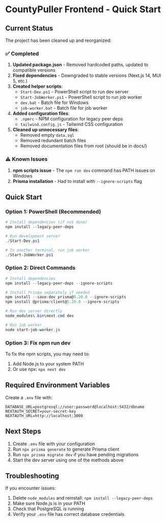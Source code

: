 # CountyPuller Frontend - Quick Start

## Current Status

The project has been cleaned up and reorganized:

### ✅ Completed
1. **Updated package.json** - Removed hardcoded paths, updated to compatible versions
2. **Fixed dependencies** - Downgraded to stable versions (Next.js 14, MUI 5, etc.)
3. **Created helper scripts**:
   - `Start-Dev.ps1` - PowerShell script to run dev server
   - `Start-JobWorker.ps1` - PowerShell script to run job worker
   - `dev.bat` - Batch file for Windows
   - `job-worker.bat` - Batch file for job worker
4. **Added configuration files**:
   - `.npmrc` - NPM configuration for legacy peer deps
   - `tailwind.config.js` - Tailwind CSS configuration
5. **Cleaned up unnecessary files**:
   - Removed empty `data.sql`
   - Removed redundant batch files
   - Removed documentation files from root (should be in docs/)

### ⚠️ Known Issues
1. **npm scripts issue** - The `npm run dev` command has PATH issues on Windows
2. **Prisma installation** - Had to install with `--ignore-scripts` flag

## Quick Start

### Option 1: PowerShell (Recommended)
```powershell
# Install dependencies (if not done)
npm install --legacy-peer-deps

# Run development server
./Start-Dev.ps1

# In another terminal, run job worker
./Start-JobWorker.ps1
```

### Option 2: Direct Commands
```powershell
# Install dependencies
npm install --legacy-peer-deps --ignore-scripts

# Install Prisma separately if needed
npm install --save-dev prisma@5.20.0 --ignore-scripts
npm install @prisma/client@5.20.0 --ignore-scripts

# Run dev server directly
node_modules\.bin\next.cmd dev

# Run job worker
node start-job-worker.js
```

### Option 3: Fix npm run dev
To fix the npm scripts, you may need to:
1. Add Node.js to your system PATH
2. Or use npx: `npx next dev`

## Required Environment Variables

Create a `.env` file with:
```env
DATABASE_URL=postgresql://user:password@localhost:5432/dbname
NEXTAUTH_SECRET=your-secret-key
NEXTAUTH_URL=http://localhost:3000
```

## Next Steps

1. Create `.env` file with your configuration
2. Run `npx prisma generate` to generate Prisma client
3. Run `npx prisma migrate dev` if you have pending migrations
4. Start the dev server using one of the methods above

## Troubleshooting

If you encounter issues:
1. Delete `node_modules` and reinstall: `npm install --legacy-peer-deps`
2. Make sure Node.js is in your PATH
3. Check that PostgreSQL is running
4. Verify your `.env` file has correct database credentials 